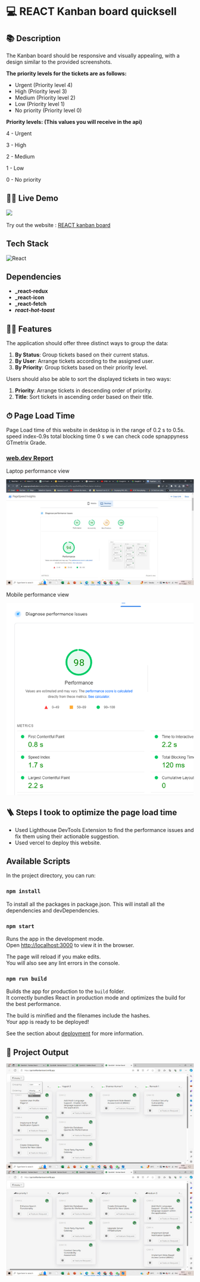 # 💻 REACT Kanban board quicksell

## 📚 Description

The Kanban board should be responsive and visually appealing, with a design similar to the provided screenshots. 


**The priority levels for the tickets are as follows:**

- Urgent (Priority level 4)
- High (Priority level 3)
- Medium (Priority level 2)
- Low (Priority level 1)
- No priority (Priority level 0)

**Priority levels: (This values you will receive in the api)**

4 - Urgent

3 - High

2 - Medium

1 - Low

0 - No priority
## 👨‍💻 Live Demo

<a href=" https://vercel.com/ayushranjan2806/sql-editor/4wLbbcpX1Xw8Cba4yMjdeiZ9tsii" target="blank">
<img src="https://img.shields.io/website?url=https://www.codingspace.codes&logo=github&style=flat-square" />
</a>

Try out the website : [REACT kanban board](https://quicksellkanbanboard.netlify.app/)

##  Tech Stack

![React](https://img.shields.io/badge/react-%2320232a.svg?style=for-the-badge&logo=react&logoColor=%2361DAFB)


##  Dependencies

- **_react-redux**
- **_react-icon**
- **_react-fetch**
- **_react-hot-toast_**


  

## 👨‍💻 Features

The application should offer three distinct ways to group the data:

1. **By Status**: Group tickets based on their current status.
2. **By User**: Arrange tickets according to the assigned user.
3. **By Priority**: Group tickets based on their priority level.

Users should also be able to sort the displayed tickets in two ways:

1. **Priority**: Arrange tickets in descending order of priority.
2. **Title**: Sort tickets in ascending order based on their title.

## ⏱ Page Load Time

Page Load time of this website in desktop is in the range of 0.2 s to 0.5s.
speed index-0.9s total blocking time 0 s
we can check code spnappyness GTmetrix Grade.



### [web.dev Report](https://pagespeed.web.dev/)

Laptop performance view

![web.dev Report](screenshot/desktop.jpg)

Mobile performance view

![web.dev Report](Screenshot/mobileperformance.png)

## 🪜 Steps I took to optimize the page load time

- Used Lighthouse DevTools Extension to find the performance issues and fix them using their actionable suggestion.
- Used vercel to deploy this website.

## Available Scripts

In the project directory, you can run:

### `npm install`

To install all the packages in package.json. This will install all the dependencies and devDependencies.

### `npm start`

Runs the app in the development mode.\
Open [http://localhost:3000](http://localhost:3000) to view it in the browser.

The page will reload if you make edits.\
You will also see any lint errors in the console.

### `npm run build`

Builds the app for production to the `build` folder.\
It correctly bundles React in production mode and optimizes the build for the best performance.

The build is minified and the filenames include the hashes.\
Your app is ready to be deployed!

See the section about [deployment](https://facebook.github.io/create-react-app/docs/deployment) for more information.

## 🚀 Project Output

![Homepage](Screenshot/screenshot1%20(1).jpg)
![Result](Screenshot/screenshot1%20(2).jpg)
